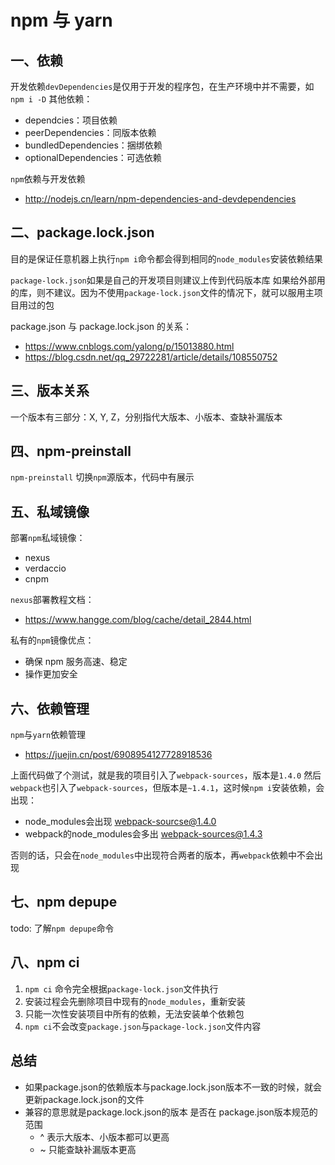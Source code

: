 # npm 与 yarn

## 一、依赖
开发依赖`devDependencies`是仅用于开发的程序包，在生产环境中并不需要，如`npm i -D`
其他依赖：
- dependcies：项目依赖
- peerDependencies：同版本依赖
- bundledDependencies：捆绑依赖
- optionalDependencies：可选依赖

`npm`依赖与开发依赖
- http://nodejs.cn/learn/npm-dependencies-and-devdependencies

## 二、package.lock.json
目的是保证任意机器上执行`npm i`命令都会得到相同的`node_modules`安装依赖结果

`package-lock.json`如果是自己的开发项目则建议上传到代码版本库
如果给外部用的库，则不建议。因为不使用`package-lock.json`文件的情况下，就可以服用主项目用过的包

package.json 与 package.lock.json 的关系：
- https://www.cnblogs.com/yalong/p/15013880.html
- https://blog.csdn.net/qq_29722281/article/details/108550752

## 三、版本关系
一个版本有三部分：X, Y, Z，分别指代大版本、小版本、查缺补漏版本


## 四、npm-preinstall
`npm-preinstall` 切换`npm`源版本，代码中有展示



## 五、私域镜像
部署`npm`私域镜像：
- nexus
- verdaccio
- cnpm

`nexus`部署教程文档：
- https://www.hangge.com/blog/cache/detail_2844.html

私有的`npm`镜像优点：
- 确保 npm 服务高速、稳定
- 操作更加安全

## 六、依赖管理
`npm`与`yarn`依赖管理
- https://juejin.cn/post/6908954127728918536

上面代码做了个测试，就是我的项目引入了`webpack-sources`，版本是`1.4.0`
然后`webpack`也引入了`webpack-sources`，但版本是`~1.4.1`，这时候`npm i`安装依赖，会出现：
- node_modules会出现 webpack-sourcse@1.4.0
- webpack的node_modules会多出 webpack-sources@1.4.3

否则的话，只会在`node_modules`中出现符合两者的版本，再`webpack`依赖中不会出现


## 七、npm depupe
todo: 了解`npm depupe`命令

## 八、npm ci
1. `npm ci` 命令完全根据`package-lock.json`文件执行
2. 安装过程会先删除项目中现有的`node_modules`，重新安装
3. 只能一次性安装项目中所有的依赖，无法安装单个依赖包
4. `npm ci`不会改变`package.json`与`package-lock.json`文件内容


## 总结
- 如果package.json的依赖版本与package.lock.json版本不一致的时候，就会更新package.lock.json的文件
- 兼容的意思就是package.lock.json的版本 是否在 package.json版本规范的范围
    - ^ 表示大版本、小版本都可以更高
    - ~ 只能查缺补漏版本更高